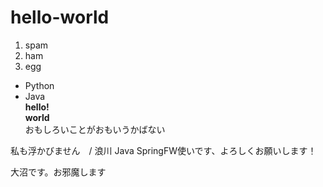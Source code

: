 # hello-world
1. spam
2. ham
3. egg
- Python
- Java  
__hello!__  
**world**  
おもしろいことがおもいうかばない

私も浮かびません　/ 浪川
Java SpringFW使いです、よろしくお願いします！


大沼です。お邪魔します


